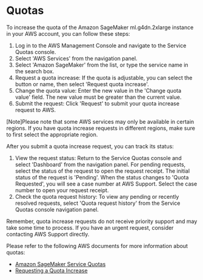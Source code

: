 # Quotas

To increase the quota of the Amazon SageMaker ml.g4dn.2xlarge instance in your AWS account, you can follow these steps:

1. Log in to the AWS Management Console and navigate to the Service Quotas console.
2. Select 'AWS Services' from the navigation panel.
3. Select 'Amazon SageMaker' from the list, or type the service name in the search box.
4. Request a quota increase: If the quota is adjustable, you can select the button or name, then select 'Request quota increase'.
5. Change the quota value: Enter the new value in the 'Change quota value' field. The new value must be greater than the current value.
6. Submit the request: Click 'Request' to submit your quota increase request to AWS.

[Note]Please note that some AWS services may only be available in certain regions. If you have quota increase requests in different regions, make sure to first select the appropriate region.

After you submit a quota increase request, you can track its status:

1. View the request status: Return to the Service Quotas console and select 'Dashboard' from the navigation panel. For pending requests, select the status of the request to open the request receipt. The initial status of the request is 'Pending'. When the status changes to 'Quota Requested', you will see a case number at AWS Support. Select the case number to open your request receipt.
2. Check the quota request history: To view any pending or recently resolved requests, select 'Quota request history' from the Service Quotas console navigation panel.

Remember, quota increase requests do not receive priority support and may take some time to process. If you have an urgent request, consider contacting AWS Support directly.

Please refer to the following AWS documents for more information about quotas:
* [Amazon SageMaker Service Quotas](https://docs.aws.amazon.com/general/latest/gr/sagemaker.html)
* [Requesting a Quota Increase](https://docs.aws.amazon.com/servicequotas/latest/userguide/request-quota-increase.html)